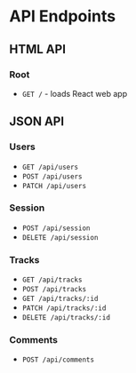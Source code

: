 # API Endpoints

## HTML API

### Root

- `GET /` - loads React web app

## JSON API

### Users

- `GET /api/users`
- `POST /api/users`
- `PATCH /api/users`

### Session

- `POST /api/session`
- `DELETE /api/session`

### Tracks

- `GET /api/tracks`
- `POST /api/tracks`
- `GET /api/tracks/:id`
- `PATCH /api/tracks/:id`
- `DELETE /api/tracks/:id`

### Comments

- `POST /api/comments`

